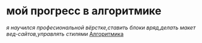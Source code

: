 # мой прогресс в алгоритмике
*я научился професиональной вёрстке,ставить блоки вряд,делать макет вед-сайтов,управлять стилями*
[Алгоритмика](https://learn.algoritmika.org/main)
